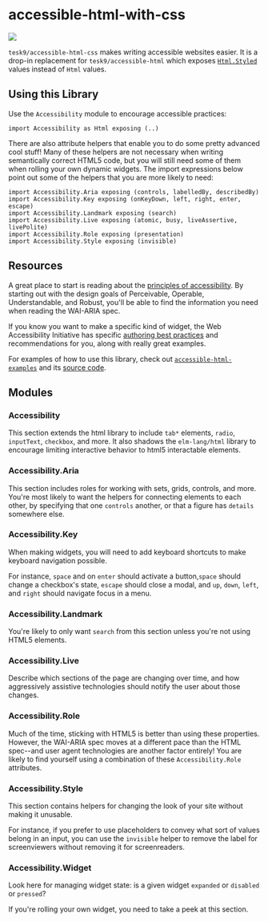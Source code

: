 # accessible-html-with-css

![](https://travis-ci.org/tesk9/accessible-html-with-css.svg?branch=master)

`tesk9/accessible-html-css` makes writing accessible websites easier. It is a
drop-in replacement for `tesk9/accessible-html` which exposes
[`Html.Styled`](http://package.elm-lang.org/packages/rtfeldman/elm-css/13.1.1/Html-Styled)
values instead of `Html` values.

## Using this Library

Use the `Accessibility` module to encourage accessible practices:

    import Accessibility as Html exposing (..)


There are also attribute helpers that enable you to do some pretty advanced cool stuff! Many of these helpers are not necessary when writing semantically correct HTML5 code, but you will still need some of them when rolling your own dynamic widgets. The import expressions below point out some of the helpers that you are more likely to need:


    import Accessibility.Aria exposing (controls, labelledBy, describedBy)
    import Accessibility.Key exposing (onKeyDown, left, right, enter, escape)
    import Accessibility.Landmark exposing (search)
    import Accessibility.Live exposing (atomic, busy, liveAssertive, livePolite)
    import Accessibility.Role exposing (presentation)
    import Accessibility.Style exposing (invisible)


## Resources

A great place to start is reading about the [principles of accessibility](https://www.w3.org/TR/UNDERSTANDING-WCAG20/intro.html). By starting out with the design goals of Perceivable, Operable, Understandable, and Robust, you'll be able to find the information you need when reading the WAI-ARIA spec.

If you know you want to make a specific kind of widget, the Web Accessibility Initiative has specific [authoring best practices](https://www.w3.org/TR/wai-aria-practices-1.1/#aria_ex) and recommendations for you, along with really great examples.

For examples of how to use this library, check out [`accessible-html-examples`](https://tesk9.github.io/accessible-html-examples) and its [source code](https://github.com/tesk9/accessible-html-examples).


## Modules

### Accessibility

This section extends the html library to include `tab*` elements, `radio`, `inputText`, `checkbox`, and more. It also shadows the `elm-lang/html` library to encourage limiting interactive behavior to html5 interactable elements.

### Accessibility.Aria

This section includes roles for working with sets, grids, controls, and more. You're most likely to want the helpers for connecting elements to each other, by specifying that one `controls` another, or that a figure has `details` somewhere else.

### Accessibility.Key

When making widgets, you will need to add keyboard shortcuts to make keyboard navigation possible.

For instance, `space` and on `enter` should activate a button,`space` should change a checkbox's state, `escape` should close a modal, and `up`, `down`, `left`, and `right` should navigate focus in a menu.

### Accessibility.Landmark

You're likely to only want `search` from this section unless you're not using HTML5 elements.

### Accessibility.Live

Describe which sections of the page are changing over time, and how aggressively assistive technologies should notify the user about those changes.

### Accessibility.Role

Much of the time, sticking with HTML5 is better than using these properties. However, the WAI-ARIA spec moves at a different pace than the HTML spec--and user agent technologies are another factor entirely! You are likely to find yourself using a combination of these `Accessibility.Role` attributes.

### Accessibility.Style

This section contains helpers for changing the look of your site without making it unusable.

For instance, if you prefer to use placeholders to convey what sort of values belong in an input, you can use the `invisible` helper to remove the label for screenviewers without removing it for screenreaders.

### Accessibility.Widget

Look here for managing widget state: is a given widget `expanded` or `disabled` or `pressed`?

If you're rolling your own widget, you need to take a peek at this section.
